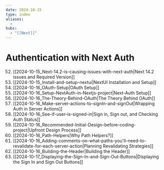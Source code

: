 ```yaml
---
date: 2024-10-15
type: index
aliases:
  -
hubs:
  - "[[Next]]"
---
```


# Authentication with Next Auth

52. [[2024-10-15_Next-14.2-is-causing-issues-with-next-auth|Next 14.2 issues and Required Version]]
55. [[2024-10-15_Install-and-setup-nextui|NextUI Installation and Setup]]
58. [[2024-10-16_OAuth-Setup|OAuth Setup]]
59. [[2024-10-16_Setup-NextAuth-in-Nextjs-project|Next-Auth Setup]]
60. [[2024-10-16_The-Theory-Behind-OAuth|The Theory Behind OAuth]]
61. [[2024-10-16_Make-server-actions-to-signIn-and-signOut|Wrapping Auth in Server Actions]]
62. [[2024-10-16_See-if-user-is-signed-in|Sign in, Sign out, and Checking Auth Status]]
63. [[2024-10-16_Recommended-Initial-Design-before-coding-project|Upfront Design Process]]
64. [[2024-10-16_Path-Helpers|Why Path Helpers?]]
68. [[2024-10-16_Adding-comments-on-what-paths-you'll-need-to-revalidate-for-each-server-action|Planning Revalidating Strategies]]
69. [[2024-10-16_Building-the-Header|Building the Header]]
70. [[2024-10-17_Displaying-the-Sign-In-and-Sign-Out-Buttons|Displaying the Sign In and Sign Out Buttons]]
